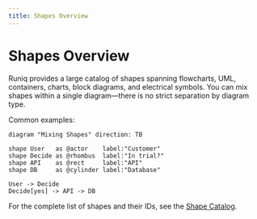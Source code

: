 ```yaml
---
title: Shapes Overview
---
```


# Shapes Overview

Runiq provides a large catalog of shapes spanning flowcharts, UML, containers, charts, block diagrams, and electrical symbols. You can mix shapes within a single diagram—there is no strict separation by diagram type.

Common examples:

```runiq
diagram "Mixing Shapes" direction: TB

shape User   as @actor    label:"Customer"
shape Decide as @rhombus  label:"In trial?"
shape API    as @rect     label:"API"
shape DB     as @cylinder label:"Database"

User -> Decide
Decide[yes] -> API -> DB
```

For the complete list of shapes and their IDs, see the [Shape Catalog](/reference/shapes).
